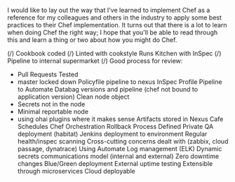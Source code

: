 
I would like to lay out the way that I've learned to implement Chef as a reference for my colleagues and others in the industry to apply some best practices to their Chef implementation. It turns out that there is a lot to learn when doing Chef the right way; I hope that you'll be able to read through this and learn a thing or two about how you might do Chef.

(/) Cookbook coded
(/) Linted with cookstyle
Runs Kitchen with InSpec
(/) Pipeline to internal supermarket
(/) Good process for review:
  * Pull Requests Tested
  * master locked down
Policyfile pipeline to nexus
InSpec Profile Pipeline to Automate
Databag versions and pipeline (chef not bound to application version)
Clean node object
  * Secrets not in the node
  * Minimal reportable node
  * using ohai plugins where it makes sense
Artifacts stored in Nexus
Cafe Schedules Chef
Orchestration
Rollback Process Defined
Private QA deployment (habitat)
Jenkins deployment to environment
Regular health/inspec scanning
Cross-cutting concerns dealt with (zabbix, cloud passage, dynatrace)
Using Automate
Log management (ELK)
Dynamic secrets
communications model (internal and external)
Zero downtime changes
Blue/Green deployment
External uptime testing
Extensible through microservices
Cloud deployable